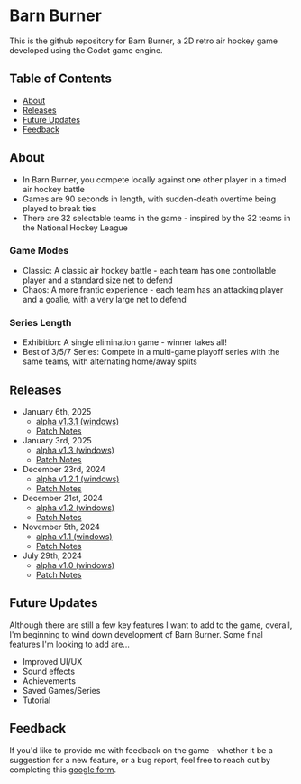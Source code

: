 # Barn Burner

This is the github repository for Barn Burner, a 2D retro air hockey game developed using the Godot game engine.

## Table of Contents

* [About](#about)
* [Releases](#releases)
* [Future Updates](#future-updates)
* [Feedback](#feedback)

## About

* In Barn Burner, you compete locally against one other player in a timed air hockey battle
* Games are 90 seconds in length, with sudden-death overtime being played to break ties
* There are 32 selectable teams in the game - inspired by the 32 teams in the National Hockey League

### Game Modes

* Classic: A classic air hockey battle - each team has one controllable player and a standard size net to defend
* Chaos: A more frantic experience - each team has an attacking player and a goalie, with a very large net to defend

### Series Length

* Exhibition: A single elimination game - winner takes all!
* Best of 3/5/7 Series: Compete in a multi-game playoff series with the same teams, with alternating home/away splits

## Releases
* January 6th, 2025
	* [alpha v1.3.1 (windows)](Builds/BarnBurner_alpha1.3.1.exe)
	* [Patch Notes](Docs/alpha_v1.3.1.md)
* January 3rd, 2025
	* [alpha v1.3 (windows)](Builds/BarnBurner_alpha1.3.exe)
	* [Patch Notes](Docs/alpha_v1.3.md)
* December 23rd, 2024
	* [alpha v1.2.1 (windows)](Builds/BarnBurner_alpha1.2.1.exe)
	* [Patch Notes](Docs/alpha_v1.2.1.md)
* December 21st, 2024
	* [alpha v1.2 (windows)](Builds/BarnBurner_alpha1.2.exe)
	* [Patch Notes](Docs/alpha_v1.2.md)
* November 5th, 2024
	* [alpha v1.1 (windows)](Builds/BarnBurner_alpha1.1.exe)
	* [Patch Notes](Docs/alpha_v1.1.md)
* July 29th, 2024
	* [alpha v1.0 (windows)](Builds/BarnBurner_alpha1.0.exe)
	* [Patch Notes](Docs/alpha_v1.0.md)

## Future Updates

Although there are still a few key features I want to add to the game, overall, I'm beginning to wind down development of Barn Burner. Some final features I'm looking to add are...

* Improved UI/UX
* Sound effects
* Achievements
* Saved Games/Series
* Tutorial

## Feedback

If you'd like to provide me with feedback on the game - whether it be a suggestion for a new feature,
or a bug report, feel free to reach out by completing this <a href="https://forms.gle/pC4UamHsJSf7qScC9">google form</a>. 

